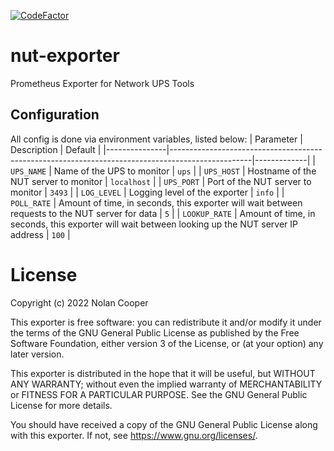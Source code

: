 [![CodeFactor](https://www.codefactor.io/repository/github/barrelmaker97/nut-exporter/badge)](https://www.codefactor.io/repository/github/barrelmaker97/nut-exporter)
# nut-exporter
Prometheus Exporter for Network UPS Tools

## Configuration
All config is done via environment variables, listed below:
| Parameter     | Description                                                                                      | Default     |
|---------------|--------------------------------------------------------------------------------------------------|-------------|
| `UPS_NAME`    | Name of the UPS to monitor                                                                       | `ups`       |
| `UPS_HOST`    | Hostname of the NUT server to monitor                                                            | `localhost` |
| `UPS_PORT`    | Port of the NUT server to monitor                                                                | `3493`      |
| `LOG_LEVEL`   | Logging level of the exporter                                                                    | `info`      |
| `POLL_RATE`   | Amount of time, in seconds, this exporter will wait between requests to the NUT server for data  | `5`         |
| `LOOKUP_RATE` | Amount of time, in seconds, this exporter will wait between looking up the NUT server IP address | `100`       |

# License

Copyright (c) 2022 Nolan Cooper

This exporter is free software: you can redistribute it and/or modify
it under the terms of the GNU General Public License as published by
the Free Software Foundation, either version 3 of the License, or
(at your option) any later version.

This exporter is distributed in the hope that it will be useful,
but WITHOUT ANY WARRANTY; without even the implied warranty of
MERCHANTABILITY or FITNESS FOR A PARTICULAR PURPOSE.  See the
GNU General Public License for more details.

You should have received a copy of the GNU General Public License
along with this exporter.  If not, see <https://www.gnu.org/licenses/>.
